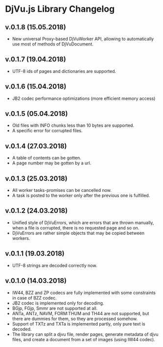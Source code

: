 # DjVu.js Library Changelog

## v.0.1.8 (15.05.2018)

- New universal Proxy-based DjVuWorker API, allowing to automatically use most of methods of DjVuDocument.

## v.0.1.7 (19.04.2018)

- UTF-8 ids of pages and dictionaries are supported.

## v.0.1.6 (15.04.2018)

- JB2 codec performance optimizations (more efficient memory access)

## v.0.1.5 (05.04.2018)

- Old files with INFO chunks less than 10 bytes are supported.
- A specific error for corrupted files. 

## v.0.1.4 (27.03.2018)

- A table of contents can be gotten.
- A page number may be gotten by a url. 

## v.0.1.3 (25.03.2018)

- All worker tasks-promises can be cancelled now.
- A task is posted to the worker only after the previous one is fulfilled.

## v.0.1.2 (24.03.2018)

- Unified style of DjVuErrors, which are errors that are thrown manually, when a file is corrupted, there is no requested page and so on. 
- DjVuErrors are rather simple objects that may be copied between workers. 

## v.0.1.1 (19.03.2018)

- UTF-8 strings are decoded correctly now.

## v.0.1.0 (14.03.2018)

- IW44, BZZ and ZP codecs are fully implemented with some constraints in case of BZZ codec.
- JB2 codec is implemented only for decoding.
- BGjp, FGjp, Smmr are not supported at all.
- ANTa, ANTz, NAVM, FORM:THUM and TH44 are not supported, but there are dummies for them, so they are processed somehow.
- Support of TXTz and TXTa is implemented partly, only pure text is decoded.
- The library can split a djvu file, render pages, generate metadata of djvu files, and create a document from a set of images (using IW44 codec).
